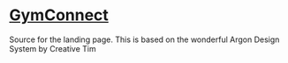 # [GymConnect](//gymconnect.in)

Source for the landing page. This is based on the wonderful Argon Design System by Creative Tim

